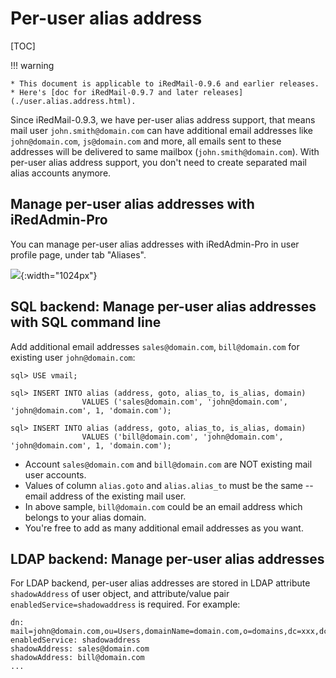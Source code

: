 # Per-user alias address

[TOC]

!!! warning

    * This document is applicable to iRedMail-0.9.6 and earlier releases.
    * Here's [doc for iRedMail-0.9.7 and later releases](./user.alias.address.html).

Since iRedMail-0.9.3, we have per-user alias address support, that means mail
user `john.smith@domain.com` can have additional email addresses like
`john@domain.com`, `js@domain.com` and more, all emails sent to these addresses
will be delivered to same mailbox (`john.smith@domain.com`). With per-user
alias address support, you don't need to create separated mail alias accounts
anymore.

## Manage per-user alias addresses with iRedAdmin-Pro

You can manage per-user alias addresses with iRedAdmin-Pro in user profile
page, under tab "Aliases".

![](./images/iredadmin/user_profile_aliases.png){:width="1024px"}

## SQL backend: Manage per-user alias addresses with SQL command line

Add additional email addresses `sales@domain.com`, `bill@domain.com` for
existing user `john@domain.com`:

```
sql> USE vmail;

sql> INSERT INTO alias (address, goto, alias_to, is_alias, domain)
                VALUES ('sales@domain.com', 'john@domain.com', 'john@domain.com', 1, 'domain.com');

sql> INSERT INTO alias (address, goto, alias_to, is_alias, domain)
                VALUES ('bill@domain.com', 'john@domain.com', 'john@domain.com', 1, 'domain.com');
```

* Account `sales@domain.com` and `bill@domain.com` are NOT existing mail user accounts.
* Values of column `alias.goto` and `alias.alias_to` must be the same -- email address of the existing mail user.
* In above sample, `bill@domain.com` could be an email address which belongs to your alias domain.
* You're free to add as many additional email addresses as you want.

## LDAP backend: Manage per-user alias addresses

For LDAP backend, per-user alias addresses are stored in LDAP attribute
`shadowAddress` of user object, and attribute/value pair
`enabledService=shadowaddress` is required. For example:

```
dn: mail=john@domain.com,ou=Users,domainName=domain.com,o=domains,dc=xxx,dc=xxx
enabledService: shadowaddress
shadowAddress: sales@domain.com
shadowAddress: bill@domain.com
...
```
